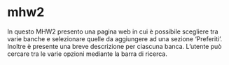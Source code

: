 # mhw2

In questo MHW2 presento una pagina web in cui è possibile scegliere tra varie banche e selezionare quelle da aggiungere ad una sezione ‘Preferiti’. Inoltre è presente una breve descrizione per ciascuna banca. L’utente può cercare tra le varie opzioni mediante la barra di ricerca.

